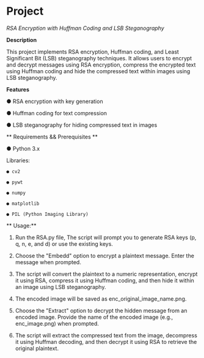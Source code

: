 # Project
*RSA Encryption with Huffman Coding and LSB Steganography*

**Description**


This project implements RSA encryption, Huffman coding, and Least Significant Bit (LSB) steganography techniques. 
It allows users to encrypt and decrypt messages using RSA encryption, compress the encrypted text using Huffman coding and hide the compressed text within images using LSB steganography.

**Features**



●  RSA encryption with key generation


●  Huffman coding for text compression


●  LSB steganography for hiding compressed text in images

**
Requirements && Prerequisites **

●  Python 3.x

Libraries:

    ● cv2
    
    ● pywt
    
    ● numpy
    
    ● matplotlib
    
    ● PIL (Python Imaging Library)
   
** Usage:**

1. Run the RSA.py file, The script will prompt you to generate RSA keys (p, q, n, e, and d) or use the existing keys.

2. Choose the "Embedd" option to encrypt a plaintext message. Enter the message when prompted.

3. The script will convert the plaintext to a numeric representation, encrypt it using RSA, compress it using Huffman coding, and then hide it within an image using LSB steganography.

4. The encoded image will be saved as enc_original_image_name.png.

5. Choose the "Extract" option to decrypt the hidden message from an encoded image. Provide the name of the encoded image (e.g., enc_image.png) when prompted.

6. The script will extract the compressed text from the image, decompress it using Huffman decoding, and then decrypt it using RSA to retrieve the original plaintext.
    
